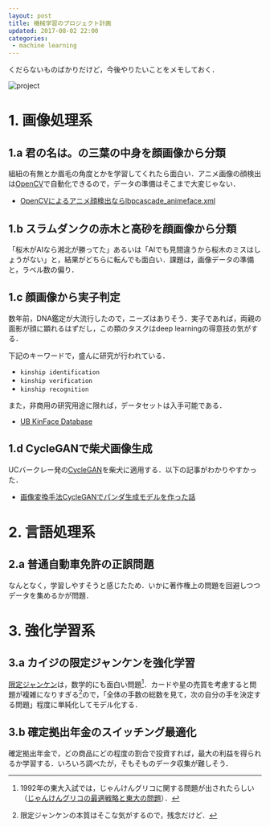 ```yaml
---
layout: post
title: 機械学習のプロジェクト計画
updated: 2017-08-02 22:00 
categories:
 - machine learning 
---
```


くだらないものばかりだけど，今後やりたいことをメモしておく．

![project]({{site.baseurl}}/images/dlnd.png)


# 1. 画像処理系

## 1.a 君の名は。の三葉の中身を顔画像から分類

組紐の有無とか眉毛の角度とかを学習してくれたら面白い．アニメ画像の顔検出は[OpenCV](http://opencv.org/)で自動化できるので，データの準備はそこまで大変じゃない．

* [OpenCVによるアニメ顔検出ならlbpcascade_animeface.xml](http://ultraist.hatenablog.com/entry/20110718/1310965532)

## 1.b スラムダンクの赤木と高砂を顔画像から分類

「桜木がAIなら湘北が勝ってた」あるいは「AIでも見間違うから桜木のミスはしょうがない」と，結果がどちらに転んでも面白い．課題は，画像データの準備と，ラベル数の偏り．

## 1.c 顔画像から実子判定

数年前，DNA鑑定が大流行したので，ニーズはありそう．実子であれば，両親の面影が顔に顕れるはずだし，この類のタスクはdeep learningの得意技の気がする．

下記のキーワードで，盛んに研究が行われている．

* `kinship identification`
* `kinship verification`
* `kinship recognition`

また，非商用の研究用途に限れば，データセットは入手可能である．

* [UB KinFace Database](http://www1.ece.neu.edu/~yunfu/research/Kinface/Kinface.htm)

## 1.d CycleGANで柴犬画像生成

UCバークレー発の[CycleGAN](https://github.com/junyanz/CycleGAN)を柴犬に適用する．以下の記事がわかりやすかった．

* [画像変換手法CycleGANでパンダ生成モデルを作った話](http://qiita.com/TSY/items/18eb8e9b6342d368c445)

# 2. 言語処理系

## 2.a 普通自動車免許の正誤問題

なんとなく，学習しやすそうと感じたため．いかに著作権上の問題を回避しつつデータを集めるかが問題．

# 3. 強化学習系
## 3.a カイジの限定ジャンケンを強化学習

[限定ジャンケン](https://ja.wikipedia.org/wiki/%E8%B3%AD%E5%8D%9A%E9%BB%99%E7%A4%BA%E9%8C%B2%E3%82%AB%E3%82%A4%E3%82%B8#.E9.99.90.E5.AE.9A.E3.82.B8.E3.83.A3.E3.83.B3.E3.82.B1.E3.83.B3)は，数学的にも面白い問題[^1]．カードや星の売買を考慮すると問題が複雑になりすぎる[^2]ので，「全体の手数の総数を見て，次の自分の手を決定する問題」程度に単純化してモデル化する．

## 3.b 確定拠出年金のスイッチング最適化

確定拠出年金で，どの商品にどの程度の割合で投資すれば，最大の利益を得られるか学習する．いろいろ調べたが，そもそものデータ収集が難しそう．



[^1]: 1992年の東大入試では，じゃんけんグリコに関する問題が出されたらしい（[じゃんけんグリコの最適戦略と東大の問題](http://mathtrain.jp/grk)）．
[^2]: 限定ジャンケンの本質はそこな気がするので，残念だけど．
